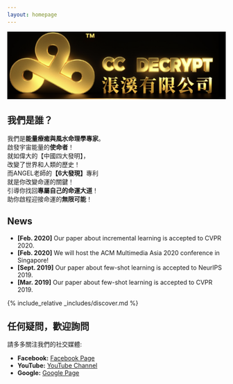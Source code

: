 ```yaml
---
layout: homepage
---
```

<head>
  <meta charset="UTF-8">
  <meta name="viewport" content="width=device-width, initial-scale=1.0">
  <link rel="stylesheet" href="./assets/css/font.css"> <!-- Link to your CSS file -->
</head>
<body>

<!-- Add the logo image at the top -->
<img src="./assets/img/logo.png" alt="Company Logo" class="logo">

<h2>我們是誰？</h2>

<p>
  我們是<strong>能量療癒與風水命理學專家</strong>。<br>
  啟發宇宙能量的<strong>使命者</strong>！<br>
  就如偉大的【中國四大發明】，<br>
  改變了世界和人類的歷史！<br>
  而ANGEL老師的<strong>【6大發現】</strong>專利<br>
  就是你改變命運的關鍵！<br>
  引導你找回<strong>專屬自己的命運大道</strong>！<br>
  助你啟程迎接命運的<strong>無限可能</strong>！<br>
</p>

<h2>News</h2>

<ul>
  <li><strong>[Feb. 2020]</strong> Our paper about incremental learning is accepted to CVPR 2020.</li>
  <li><strong>[Feb. 2020]</strong> We will host the ACM Multimedia Asia 2020 conference in Singapore!</li>
  <li><strong>[Sept. 2019]</strong> Our paper about few-shot learning is accepted to NeurIPS 2019.</li>
  <li><strong>[Mar. 2019]</strong> Our paper about few-shot learning is accepted to CVPR 2019.</li>
</ul>

<!-- {% include_relative _includes/publications.md %} -->

{% include_relative _includes/discover.md %}

<!-- {% include_relative _includes/services.md %} -->

<h2>任何疑問，歡迎詢問</h2>

<p>請多多關注我們的社交媒體:</p>

<ul>
  <li><strong>Facebook:</strong> <a href="https://www.facebook.com/CCDecrypt" target="_blank">Facebook Page</a></li>
  <li><strong>YouTube:</strong> <a href="https://www.youtube.com/@ccdecryptenergystudyandfen8031" target="_blank">YouTube Channel</a></li>
  <li><strong>Google:</strong> <a href="https://ccdecrypt.com/" target="_blank">Google Page</a></li>
</ul>

</body>